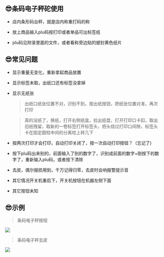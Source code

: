 ## 😎条码电子秤砣使用

* 店内条形码台秤，就是店内称重打码的称

* 放上商品输入plu码按打印或者单品可出标签纸

* plu码见附录里面的文件，或者看称旁边贴的塑封黄色纸片

## 😎常见问题

* 显示重量无变化，重新拿起商品放置

* 显示标签未取，出纸口还有标签没拿掉

* 显示无纸张

	> 出纸口纸张位置不对，识别不到，按出纸按钮，把纸张位置对准，再次打印

	> 真的没纸了，换纸，打开右侧纸盒，拉出纸盘，打开打印口卡扣，取出旧纸残留，取新的一卷标签打开标签头，把头绕过打印口间隙，标签头卡在固定圆柱中间的分离柱上转几下

* 按两次打印才会打印，自动打印关闭了，按一次自动打印按钮？（忘记了)

* 按下plu码出来别的，前面输入了别的数字了，识别成前面的数字+刚按下的数字了，重新输入plu码，或者按下清除

* 去皮，偶尔报损用到，千万记得归零，去皮时会响报警提示音

* 其它情况开关机重启下，开关机按钮在机器左侧下面

* 其它按钮未知

## 😎示例

> 条码电子秤按钮

![](https://gitcode.net/GaloisField/WORKFLOWS4COMPANY/-/raw/master/resources/pic/equipment/条形码电子秤按钮.jpeg)

> 条码电子秤去皮

![](https://gitcode.net/GaloisField/WORKFLOWS4COMPANY/-/raw/master/resources/pic/equipment/条形码电子秤去皮.jpeg)
